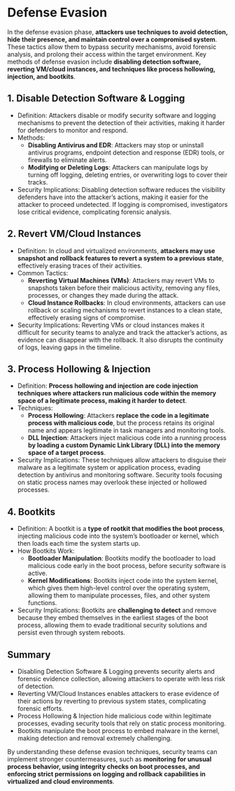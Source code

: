 <br>

# Defense Evasion
In the defense evasion phase, **attackers use techniques to avoid detection, hide their presence, and maintain control over a compromised system**. These tactics allow them to bypass security mechanisms, avoid forensic analysis, and prolong their access within the target environment. Key methods of defense evasion include **disabling detection software, reverting VM/cloud instances, and techniques like process hollowing, injection, and bootkits**.

## 1. Disable Detection Software & Logging
  - Definition: Attackers disable or modify security software and logging mechanisms to prevent the detection of their activities, making it harder for defenders to monitor and respond.
  - Methods:
    - **Disabling Antivirus and EDR**: Attackers may stop or uninstall antivirus programs, endpoint detection and response (EDR) tools, or firewalls to eliminate alerts.
    - **Modifying or Deleting Logs**: Attackers can manipulate logs by turning off logging, deleting entries, or overwriting logs to cover their tracks.
  - Security Implications: Disabling detection software reduces the visibility defenders have into the attacker’s actions, making it easier for the attacker to proceed undetected. If logging is compromised, investigators lose critical evidence, complicating forensic analysis.

## 2. Revert VM/Cloud Instances
  - Definition: In cloud and virtualized environments, **attackers may use snapshot and rollback features to revert a system to a previous state**, effectively erasing traces of their activities.
  - Common Tactics:
    - **Reverting Virtual Machines (VMs)**: Attackers may revert VMs to snapshots taken before their malicious activity, removing any files, processes, or changes they made during the attack.
    - **Cloud Instance Rollbacks**: In cloud environments, attackers can use rollback or scaling mechanisms to revert instances to a clean state, effectively erasing signs of compromise.
  - Security Implications: Reverting VMs or cloud instances makes it difficult for security teams to analyze and track the attacker’s actions, as evidence can disappear with the rollback. It also disrupts the continuity of logs, leaving gaps in the timeline.

## 3. Process Hollowing & Injection
  - Definition: **Process hollowing and injection are code injection techniques where attackers run malicious code within the memory space of a legitimate process, making it harder to detect**.
  - Techniques:
    - **Process Hollowing**: Attackers **replace the code in a legitimate process with malicious code**, but the process retains its original name and appears legitimate in task managers and monitoring tools.
    - **DLL Injection**: Attackers inject malicious code into a running process **by loading a custom Dynamic Link Library (DLL) into the memory space of a target process**.
  - Security Implications: These techniques allow attackers to disguise their malware as a legitimate system or application process, evading detection by antivirus and monitoring software. Security tools focusing on static process names may overlook these injected or hollowed processes.

## 4. Bootkits
  - Definition: A bootkit is a **type of rootkit that modifies the boot process**, injecting malicious code into the system’s bootloader or kernel, which then loads each time the system starts up.
  - How Bootkits Work:
    - **Bootloader Manipulation**: Bootkits modify the bootloader to load malicious code early in the boot process, before security software is active.
    - **Kernel Modifications**: Bootkits inject code into the system kernel, which gives them high-level control over the operating system, allowing them to manipulate processes, files, and other system functions.
  - Security Implications: Bootkits are **challenging to detect** and remove because they embed themselves in the earliest stages of the boot process, allowing them to evade traditional security solutions and persist even through system reboots.

## Summary
  - Disabling Detection Software & Logging prevents security alerts and forensic evidence collection, allowing attackers to operate with less risk of detection.
  - Reverting VM/Cloud Instances enables attackers to erase evidence of their actions by reverting to previous system states, complicating forensic efforts.
  - Process Hollowing & Injection hide malicious code within legitimate processes, evading security tools that rely on static process monitoring.
  - Bootkits manipulate the boot process to embed malware in the kernel, making detection and removal extremely challenging.

By understanding these defense evasion techniques, security teams can implement stronger countermeasures, such as **monitoring for unusual process behavior, using integrity checks on boot processes, and enforcing strict permissions on logging and rollback capabilities in virtualized and cloud environments**.  
<br>